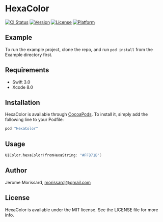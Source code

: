 # HexaColor

[![CI Status](http://img.shields.io/travis/leverdeterre/HexaColor.svg?style=flat)](https://travis-ci.org/leverdeterre/HexaColor)
[![Version](https://img.shields.io/cocoapods/v/HexaColor.svg?style=flat)](http://cocoapods.org/pods/HexaColor)
[![License](https://img.shields.io/cocoapods/l/HexaColor.svg?style=flat)](http://cocoapods.org/pods/HexaColor)
[![Platform](https://img.shields.io/cocoapods/p/HexaColor.svg?style=flat)](http://cocoapods.org/pods/HexaColor)

## Example

To run the example project, clone the repo, and run `pod install` from the Example directory first.

## Requirements
- Swift 3.0 
- Xcode 8.0

## Installation

HexaColor is available through [CocoaPods](http://cocoapods.org). To install
it, simply add the following line to your Podfile:

```ruby
pod "HexaColor"
```

## Usage

```swift
UIColor.hexaColor(fromHexaString: "#FFB71B")
```

## Author

Jerome Morissard, morissardj@gmail.com

## License

HexaColor is available under the MIT license. See the LICENSE file for more info.
